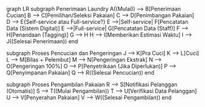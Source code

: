 graph LR
subgraph Penerimaan Laundry
    A((Mulai)) --> B[Penerimaan Cucian]
    B --> C[Pemilihan/Seleksi Pakaian]
    C --> D[Penimbangan Pakaian]
    D --> E{Self-service atau Full-service?}
    E -->|Self-service| F[Pencatatan Data (Sistem Digital)]
    E -->|Full-service| G[Pencatatan Data (Staff)]
    F --> H[Penandaan (Tagging)]
    G --> H
    H --> I[Memberikan Estimasi Waktu]
    I --> J((Selesai Penerimaan))
end

subgraph Proses Pencucian dan Pengeringan
    J --> K[Pra Cuci]
    K --> L[Cuci]
    L --> M[Bilas + Pelembut]
    M --> N[Pengeringan Ekstrak]
    N --> O[Pengeringan 100%]
    O --> P[Penyetrikaan (Jika Diperlukan)]
    P --> Q[Penyimpanan Pakaian]
    Q --> R((Selesai Pencucian))
end

subgraph Proses Pengambilan Pakaian
    R --> S[Notifikasi Pelanggan (Otomatis)]
    S --> T((Mulai Pengambilan))
    T --> U[Verifikasi Data Pelanggan]
    U --> V[Penyerahan Pakaian]
    V --> W((Selesai Pengambilan))
end

